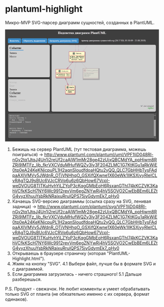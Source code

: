 # plantuml-highlight
Микро-MVP SVG-парсер диаграмм сущностей, созданных в PlantUML.

![alt text](https://github.com/ioplker/plantuml-highlight/blob/master/cover.png)

1. Бежишь на сервер PlantUML (тут тестовая диаграмма, можешь поиграться) -> http://www.plantuml.com/plantuml/uml/VPF1IiD048Rl-nGv2tq1JtqJ4Un1i2reUf2caAIW1mMr28ge42zUjxQBCMdYA_ppHiwm8RZRj9IMTFz_ljb_fkrVXCVduMHufWQZy3Iy3F204ZLMC1G7KtKGu1aRkWiE0tp0eA24KeKNjcpuPL1H2aqnSloudfdoaHQtu2yQQ_QLC7GbHHbTysFAdpaAXIVMVv5JWdnR_OTjVNHhqO_GSXifQXwne1X60eWk1IlKSXjyyRleICLvRAgTQJ9sBUc6VJcCRVp6u6z6QbHow67VcpI-weDVOUG8TITKuHvhYiLZYoP3cKqgGMbEoH6RsxanGThI74kKCZVK3KahVCfkKScH7NY6Wc9912revVm6egZNYwRj4hV5SOVO2CwEbBEm6LEZtG4yyzXhuuYsbRkNRaixuRruIQPS75jyGdymEk7_pHy0
2. Качаешь SVG-версию диаграммы (ссылка сразу на SVG, ленивая задница) -> http://www.plantuml.com/plantuml/svg/VPF1IiD048Rl-nGv2tq1JtqJ4Un1i2reUf2caAIW1mMr28ge42zUjxQBCMdYA_ppHiwm8RZRj9IMTFz_ljb_fkrVXCVduMHufWQZy3Iy3F204ZLMC1G7KtKGu1aRkWiE0tp0eA24KeKNjcpuPL1H2aqnSloudfdoaHQtu2yQQ_QLC7GbHHbTysFAdpaAXIVMVv5JWdnR_OTjVNHhqO_GSXifQXwne1X60eWk1IlKSXjyyRleICLvRAgTQJ9sBUc6VJcCRVp6u6z6QbHow67VcpI-weDVOUG8TITKuHvhYiLZYoP3cKqgGMbEoH6RsxanGThI74kKCZVK3KahVCfkKScH7NY6Wc9912revVm6egZNYwRj4hV5SOVO2CwEbBEm6LEZtG4yyzXhuuYsbRkNRaixuRruIQPS75jyGdymEk7_pHy0
3. Открываешь в браузере страничку (которая "PlantUML-Highlight.html").
4. Жмяк на кнопку "SVG".
4.1 Выбери файл, лучше бы в формате SVG и с диаграммой.
5. Если диаграмма загрузилась - ничего страшного!
5.1 Дальше разберешься.

P.S.
Продукт - свежачок. Не любит комменты и умеет обрабатывать только SVG от планта (не обязательно именно с их сервера, формат одинаков).
